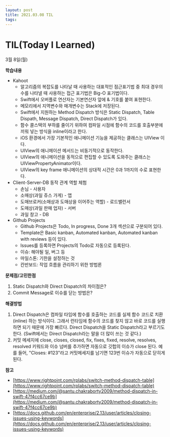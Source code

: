 ```yaml
---
layout: post
title: 2021.03.08 TIL
tags:
---
```

# TIL(Today I Learned)

3월 8일(월)

**학습내용**

- Kahoot
    - 알고리즘의 복잡도를 나타날 때 사용하는 대표적인 점근표기법 중 최대 경우의 수를 나타낼 때 사용하는 접근 표기법은 Big-O 표기법이다.
    - Swift에서 오버플로 연산자는 기본연산자 앞에 & 기호를 붙여 표현한다.
    - 메모리에서 지역변수와 매개변수는 Stack에 저장된다.
    - Swift에서 지원하는 Method Dispatch 방식은 Static Dispatch, Table Dispath, Message Dispatch, Direct Dispatch가 있다.
    - 함수 콜스택의 부하를 줄이기 위하여 컴파일 시점에 함수의 코드를 호출부분에 끼워 넣는 방식을 inline이라고 한다.
    - iOS 환경에서 가장 기본적인 애니메이션 기능을 제공하는 클래스는 UIView 이다.
    - UIView의 애니메이션 메서드는 비동기적으로 동작한다.
    - UIView의 애니메이션을 동적으로 편집할 수 있도록 도와주는 클래스는 UIViewPropertyAnimator이다.
    - UIView의 key frame 애니메이션의 상대적 시간은 0과 1까지의 수로 표현한다.
- Client-Server-DB 동작 관계 역할 체험
    - 손님 - 사용자
    - 소매상(과일 쥬스 가게) - 앱
    - 도매브로커(소매상과 도매상을 이어주는 역할) - 로드밸런서
    - 도매상(과일 판매 업자) - 서버
    - 과일 창고 - DB
- Github Projects
    - Github Projects은 Todo, In progress, Done 3개 섹션으로 구분되어 있다.
    - Template은 Basic kanban, Automated kanban, Automated kanban with reviews 등이 있다.
    - Issues를 등록하면 Projects의 Todo로 자동으로 등록된다.
    - 이슈: 해야될 일, 버그 등
    - 마일스톤: 기한을 설정하는 것
    - 칸반보드: 작업 흐름을 관리하기 위한 방법론

**문제점/고민한점**

1. Static Dispatch와 Direct Dispatch의 차이점은?
2. Commit Message로 이슈를 닫는 방법은?

**해결방법**

1. Direct Dispatch은 컴파일 타임에 함수를 호출하는 코드를 실제 함수 코드로 치환(inline) 하는 방식이다. 그래서 런타임에 함수의 코드를 찾지 않고 바로 코드를 실행하면 되기 때문에 가장 빠르다. Direct Dispatch을 Static Dispatch라고 부르기도 한다. (Swift에서는 Direct Dispatch라는 말을 더 많이 쓰는 것 같다.)
2. 커밋 메세지에 close, closes, closed, fix, fixes, fixed, resolve, resolves, resolved 키워드와 이슈 넘버를 추가하면 자동으로 깃헙의 이슈가 close 된다. 예를 들어, "Closes: #123"라고 커밋메세지를 남기면 123번 이슈가 자동으로 닫히게 된다.

**참고**

- [https://www.rightpoint.com/rplabs/switch-method-dispatch-table](https://www.rightpoint.com/rplabs/switch-method-dispatch-table)
- [https://medium.com/@santu.chakraborty2009/method-dispatch-in-swift-47f4cc67ce9b](https://medium.com/@santu.chakraborty2009/method-dispatch-in-swift-47f4cc67ce9b)
- [https://docs.github.com/en/enterprise/2.13/user/articles/closing-issues-using-keywords](https://docs.github.com/en/enterprise/2.13/user/articles/closing-issues-using-keywords)
